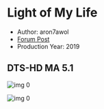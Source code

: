 # Light of My Life

* Author: aron7awol
* [Forum Post](https://www.avsforum.com/threads/bass-eq-for-filtered-movies.2995212/post-58759844)
* Production Year: 2019

## DTS-HD MA 5.1

![img 0](https://i.imgur.com/tAnMjiB.jpg)

![img 0](https://i.imgur.com/UtytoH3.png)

